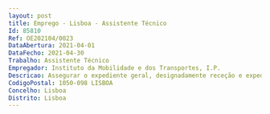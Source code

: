 ```yaml
--- 
layout: post
title: Emprego - Lisboa - Assistente Técnico
Id: 85810
Ref: OE202104/0023
DataAbertura: 2021-04-01
DataFecho: 2021-04-30
Trabalho: Assistente Técnico
Empregador: Instituto da Mobilidade e dos Transportes, I.P.
Descricao: Assegurar o expediente geral, designadamente receção e expedição de correspondência e de outros documentos digitalizar correspondência de entrada e encaminhar através do sistema de gestão documental para os destinatários  manter o arquivo de correspondência organizado.
CodigoPostal: 1050-098 LISBOA
Concelho: Lisboa
Distrito: Lisboa
--- 
```

